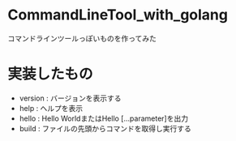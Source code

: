 # CommandLineTool_with_golang
コマンドラインツールっぽいものを作ってみた

# 実装したもの
* version : バージョンを表示する
* help : ヘルプを表示
* hello : Hello WorldまたはHello [...parameter]を出力
* build : ファイルの先頭からコマンドを取得し実行する


